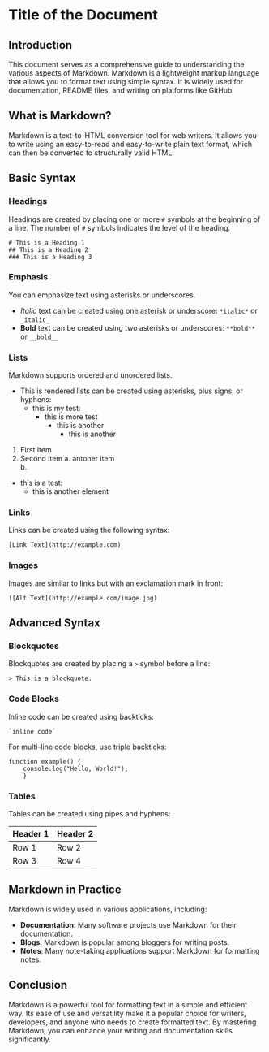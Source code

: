 # Title of the Document

## Introduction

This document serves as a comprehensive guide to understanding the various
aspects of Markdown. Markdown is a lightweight markup language that allows you
to format text using simple syntax. It is widely used for documentation, README
files, and writing on platforms like GitHub.


## What is Markdown?

Markdown is a text-to-HTML conversion tool for web writers. It allows you to
write using an easy-to-read and easy-to-write plain text format, which can then
be converted to structurally valid HTML.

## Basic Syntax

### Headings

Headings are created by placing one or more `#` symbols at the beginning of a
line. The number of `#` symbols indicates the level of the heading.

```
# This is a Heading 1
## This is a Heading 2
### This is a Heading 3
```

### Emphasis

You can emphasize text using asterisks or underscores.

- *Italic* text can be created using one asterisk or underscore: `*italic*` or
  `_italic_`
- **Bold** text can be created using two asterisks or underscores: `**bold**` or
  `__bold__`

### Lists

Markdown supports ordered and unordered lists.

- This is rendered lists can be created using asterisks, plus signs, or hyphens:
    - this is my test:
        - this is more test
            - this is another
                - this is another 



1. First item
2. Second item
    a. antoher item  
    b. 


- this is a test:
    - this is another element

### Links

Links can be created using the following syntax:

```
[Link Text](http://example.com)
```

### Images

Images are similar to links but with an exclamation mark in front:

```
![Alt Text](http://example.com/image.jpg)
```

## Advanced Syntax

### Blockquotes

Blockquotes are created by placing a `>` symbol before a line:

```
> This is a blockquote.
```

### Code Blocks

Inline code can be created using backticks:

```
`inline code`
```

For multi-line code blocks, use triple backticks:

```
function example() {
    console.log("Hello, World!");
    }
```

### Tables

Tables can be created using pipes and hyphens:

| Header 1 | Header 2 |
|----------|----------|
| Row 1    | Row 2    |
| Row 3    | Row 4    |

## Markdown in Practice

Markdown is widely used in various applications, including:

- **Documentation**: Many software projects use Markdown for their
  documentation.
- **Blogs**: Markdown is popular among bloggers for writing posts.
- **Notes**: Many note-taking applications support Markdown for formatting 
  notes.

## Conclusion

Markdown is a powerful tool for formatting text in a simple and efficient way.
Its ease of use and versatility make it a popular choice for writers,
developers, and anyone who needs to create formatted text. By mastering
Markdown, you can enhance your writing and documentation skills significantly.
